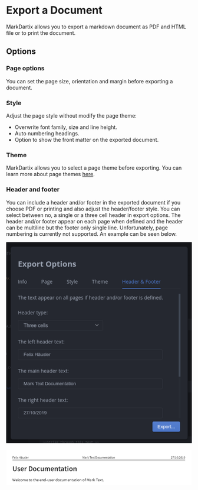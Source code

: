 # Export a Document

MarkDartix allows you to export a markdown document as PDF and HTML file or to print the document.

## Options

### Page options

You can set the page size, orientation and margin before exporting a document.

### Style

Adjust the page style without modify the page theme:

- Overwrite font family, size and line height.
- Auto numbering headings.
- Option to show the front matter on the exported document.

### Theme

MarkDartix allows you to select a page theme before exporting. You can learn more about page themes [here](EXPORT_THEMES.md).

### Header and footer

You can include a header and/or footer in the exported document if you choose PDF or printing and also adjust the header/footer style. You can select between no, a single or a three cell header in export options. The header and/or footer appear on each page when defined and the header can be multiline but the footer only single line. Unfortunately, page numbering is currently not supported. An example can be seen below.

![](assets/markdartix-export-header.png)

![](assets/markdartix-export-pdf.png)
